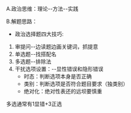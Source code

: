 A.政治思维：理论--方法--实践

B.解题思路：

* 政治选择题四大技巧:
1. 审提问--边读题边画关键词，抓提意
2. 单选题--找搭配名
3. 多选题--排除法
4. 干扰选项设置：--显性错误和隐形错误
	* 时态：判断选项本身是否正确
	* 类别：判断选项是否符合题目要求（独类别）
	* 绝对化：绝对性表还的远坝要慎重

多选通常有1显错+3正选